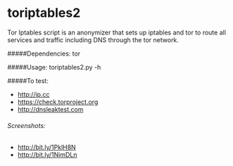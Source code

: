 # toriptables2
Tor Iptables script is an anonymizer that sets up iptables and tor to route all services and traffic including DNS through the tor network.

#####Dependencies:
tor

#####Usage:
toriptables2.py -h

#####To test:
* http://ip.cc
* https://check.torproject.org
* http://dnsleaktest.com

###### Screenshots:
* http://bit.ly/1PklH8N
* http://bit.ly/1NjmDLn
